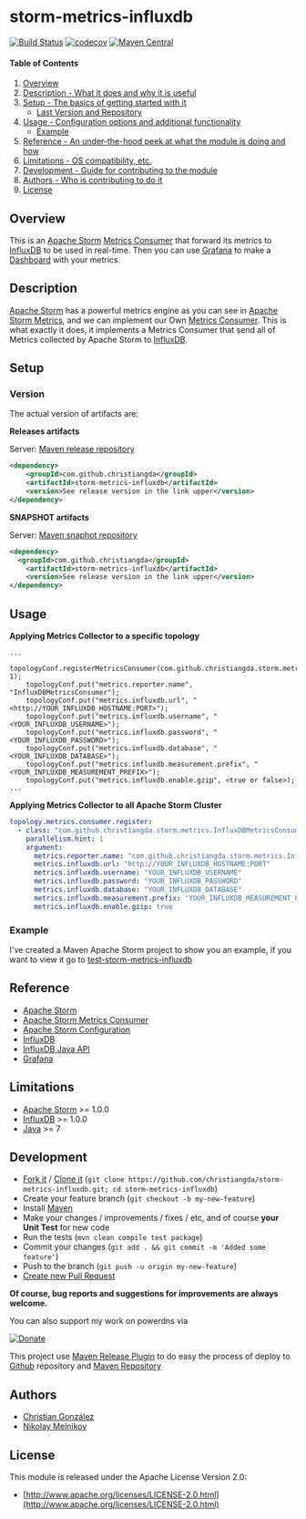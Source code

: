 # storm-metrics-influxdb 

[![Build Status](https://travis-ci.org/christiangda/storm-metrics-influxdb.svg?branch=master)](https://travis-ci.org/christiangda/)
[![codecov](https://codecov.io/gh/christiangda/storm-metrics-influxdb/branch/master/graph/badge.svg)](https://codecov.io/gh/christiangda/storm-metrics-influxdb)
[![Maven Central](https://maven-badges.herokuapp.com/maven-central/com.github.christiangda/storm-metrics-influxdb/badge.svg?style=flat)](https://maven-badges.herokuapp.com/maven-central/com.github.christiangda/storm-metrics-influxdb)

#### Table of Contents
1. [Overview](#overview)
2. [Description - What it does and why it is useful](#description)
3. [Setup - The basics of getting started with it](#setup)
    * [Last Version and Repository](#version)
4. [Usage - Configuration options and additional functionality](#usage)
    * [Example](#example)
5. [Reference - An under-the-hood peek at what the module is doing and how](#reference)
5. [Limitations - OS compatibility, etc.](#limitations)
6. [Development - Guide for contributing to the module](#development)
7. [Authors - Who is contributing to do it](#authors)
8. [License](#license)

## Overview

This is an [Apache Storm](http://storm.apache.org/) [Metrics Consumer](http://storm.apache.org/releases/1.0.3/Metrics.html)
that forward its metrics to [InfluxDB](https://docs.influxdata.com/influxdb/v1.2/) to be used in real-time.  Then you can use
[Grafana](http://grafana.org/) to make a [Dashboard](http://grafana.org/features/) with your metrics.

## Description

[Apache Storm](http://storm.apache.org/) has a powerful metrics engine as you can see in [Apache Storm Metrics](http://storm.apache.org/releases/1.0.3/Metrics.html),
and we can implement our Own [Metrics Consumer](http://storm.apache.org/releases/1.0.3/Metrics.html).
This is what exactly it does, it implements a Metrics Consumer that send all of Metrics collected
by Apache Storm to [InfluxDB](https://docs.influxdata.com/influxdb/v1.2/).

## Setup

### Version

The actual version of artifacts are:

**Releases artifacts**

Server: [Maven release repository](https://oss.sonatype.org/content/groups/staging/com/github/christiangda/storm-metrics-influxdb)

```xml
<dependency>
    <groupId>com.github.christiangda</groupId>
    <artifactId>storm-metrics-influxdb</artifactId>
    <version>See release version in the link upper</version>
</dependency>
```

**SNAPSHOT artifacts**

Server: [Maven snaphot repository](https://oss.sonatype.org/content/groups/public/com/github/christiangda/storm-metrics-influxdb)

```xml
<dependency>
  <groupId>com.github.christiangda</groupId>
    <artifactId>storm-metrics-influxdb</artifactId>
    <version>See release version in the link upper</version>
</dependency>
```

## Usage

**Applying Metrics Collector to a specific topology**

```
...
    topologyConf.registerMetricsConsumer(com.github.christiangda.storm.metrics.InfluxDBMetricsConsumer.class, 1);
    topologyConf.put("metrics.reporter.name", "InfluxDBMetricsConsumer");
    topologyConf.put("metrics.influxdb.url", "<http://YOUR_INFLUXDB_HOSTNAME:PORT>");
    topologyConf.put("metrics.influxdb.username", "<YOUR_INFLUXDB_USERNAME>");
    topologyConf.put("metrics.influxdb.password", "<YOUR_INFLUXDB_PASSWORD>");
    topologyConf.put("metrics.influxdb.database", "<YOUR_INFLUXDB_DATABASE>");
    topologyConf.put("metrics.influxdb.measurement.prefix", "<YOUR_INFLUXDB_MEASUREMENT_PREFIX>");
    topologyConf.put("metrics.influxdb.enable.gzip", <true or false>);
...
```

**Applying Metrics Collector to all Apache Storm Cluster**

```yaml
topology.metrics.consumer.register:
  - class: "com.github.christiangda.storm.metrics.InfluxDBMetricsConsumer"
    parallelism.hint: 1
    argument:
      metrics.reporter.name: "com.github.christiangda.storm.metrics.InfluxDBMetricsConsumer"
      metrics.influxdb.url: "http://YOUR_INFLUXDB_HOSTNAME:PORT"
      metrics.influxdb.username: "YOUR_INFLUXDB_USERNAME"
      metrics.influxdb.password: "YOUR_INFLUXDB_PASSWORD"
      metrics.influxdb.database: "YOUR_INFLUXDB_DATABASE"
      metrics.influxdb.measurement.prefix: "YOUR_INFLUXDB_MEASUREMENT_PREFIX"
      metrics.influxdb.enable.gzip: true
```

### Example

I've created a Maven Apache Storm project to show you an example, if you want to view it
go to [test-storm-metrics-influxdb](https://github.com/christiangda/test-storm-metrics-influxdb)

## Reference

* [Apache Storm](http://storm.apache.org/)
* [Apache Storm Metrics Consumer](http://storm.apache.org/releases/1.0.3/Metrics.html)
* [Apache Storm Configuration](http://storm.apache.org/releases/1.0.3/Configuration.html)
* [InfluxDB](https://docs.influxdata.com/influxdb/v1.2/)
* [InfluxDB Java API](https://github.com/influxdata/influxdb-java)
* [Grafana](http://grafana.org/)

## Limitations

* [Apache Storm](http://storm.apache.org/) >= 1.0.0
* [InfluxDB](https://docs.influxdata.com/influxdb/v1.2/) >= 1.0.0
* [Java](https://www.java.com/es/download/help/index_installing.xml?j=7) >= 7

## Development

* [Fork it](https://github.com/christiangda/storm-metrics-influxdb#fork-destination-box) / [Clone it](https://github.com/christiangda/storm-metrics-influxdb.git) (`git clone https://github.com/christiangda/storm-metrics-influxdb.git; cd storm-metrics-influxdb`)
* Create your feature branch (`git checkout -b my-new-feature`)
* Install [Maven](https://maven.apache.org/install.html)
* Make your changes / improvements / fixes / etc, and of course **your Unit Test** for new code
* Run the tests (`mvn clean compile test package`)
* Commit your changes (`git add . && git commit -m 'Added some feature'`)
* Push to the branch (`git push -u origin my-new-feature`)
* [Create new Pull Request](https://github.com/christiangda/storm-metrics-influxdb/pull/new/master)

**Of course, bug reports and suggestions for improvements are always welcome.**

You can also support my work on powerdns via

[![Donate](https://img.shields.io/badge/Donate-PayPal-green.svg)](https://paypal.me/christiangda)

This project use [Maven Release Plugin](http://maven.apache.org/maven-release/maven-release-plugin/) to do easy the process
of deploy to [Github](https://github.com/christiangda/storm-metrics-influxdb) repository and [Maven Repository](https://oss.sonatype.org/content/groups/staging)


## Authors

* [Christian González](https://github.com/christiangda) 
* [Nikolay Melnikov](https://github.com/melnikovkolya)

## License

This module is released under the Apache License Version 2.0:

* [http://www.apache.org/licenses/LICENSE-2.0.html](http://www.apache.org/licenses/LICENSE-2.0.html)
